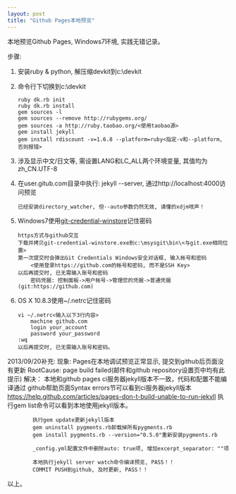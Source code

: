 ```yaml
---
layout: post
title: "Github Pages本地预览"
---
```


本地预览Github Pages, Windows7环境, 实践无错记录。

步骤: <br>

1.	安装ruby & python, 解压缩devkit到c:\devkit<br>
2.	命令行下切换到c:\devkit

		ruby dk.rb init
		ruby dk.rb install
		gem sources -l
		gem sources --remove http://rubygems.org/ 
		gem sources -a http://ruby.taobao.org/<使用taobao源>
		gem install jekyll
		gem install rdiscount -v=1.6.8 --platform=ruby<指定-v和--platform, 否则报错>
3.	涉及显示中文/日文等, 需设置LANG和LC_ALL两个环境变量, 其值均为zh_CN.UTF-8<br>
4.  在user.gitub.com目录中执行: jekyll --server, 通过http://localhost:4000访问预览

		已经安装directory_watcher, 但--auto参数仍然无效, 请懂的xdjm吱声！
5.  Windows7使用[git-credential-winstore](http://gitcredentialstore.codeplex.com/)记住密码

		https方式与github交互
		下载并拷贝git-credential-winstore.exe到c:\msysgit\bin\<与git.exe相同位置>
		第一次提交时会弹出Git Credentials Windows安全对话框, 输入帐号和密码
			<使用登录https://github.com的帐号和密码, 而不是SSH Key>
		以后再提交时, 已无需输入账号和密码
			密码凭据: 控制面板->用户帐号->管理您的凭据->普通凭据(git:https://github.com)
6.	OS X 10.8.3使用~/.netrc记住密码

		vi ~/.netrc<输入以下3行内容>
			machine github.com
			login your_account
			password your_password
		:wq
		以后再提交时, 已无需输入账号和密码。

2013/09/20补充: 
		现象: 
			Pages在本地调试预览正常显示, 提交到github后页面没有更新
		RootCause:
			page build failed(邮件和github repository设置页中均有此提示)
		解决：
			本地和github pages ci服务器jekyll版本不一致，代码和配置不能编译通过
			github帮助页面Syntax errors节可以看到ci服务器jekyll版本
			https://help.github.com/articles/pages-don-t-build-unable-to-run-jekyll
			执行gem list命令可以看到本地使用jekyll版本。

			执行gem update更新jekyll版本
			gem uninstall pygments.rb卸载掉所有pygments.rb
			gem install pygments.rb --version="0.5.0"重新安装pygments.rb

			_config.yml配置文件中删除auto: true项, 增加excerpt_separator: ""项

			本地执行jekyll server watch命令编译预览, PASS！！
			COMMIT PUSH到github, 及时更新, PASS！！

以上。
<br>
